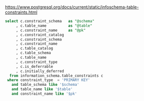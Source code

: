 https://www.postgresql.org/docs/current/static/infoschema-table-constraints.html

````sql
select c.constraint_schema   as "@schema"
     , c.table_name          as "@table"
     , c.constraint_name     as "@pk"
     , c.constraint_catalog
     , c.constraint_schema
     , c.constraint_name
     , c.table_catalog
     , c.table_schema
     , c.table_name
     , c.constraint_type
     , c.is_deferrable
     , c.initially_deferred
  from information_schema.table_constraints c
 where constraint_type  = 'PRIMARY KEY'
   and table_schema like '$schema'
   and table_name like '$table'
   and constraint_name like '$pk'
````
